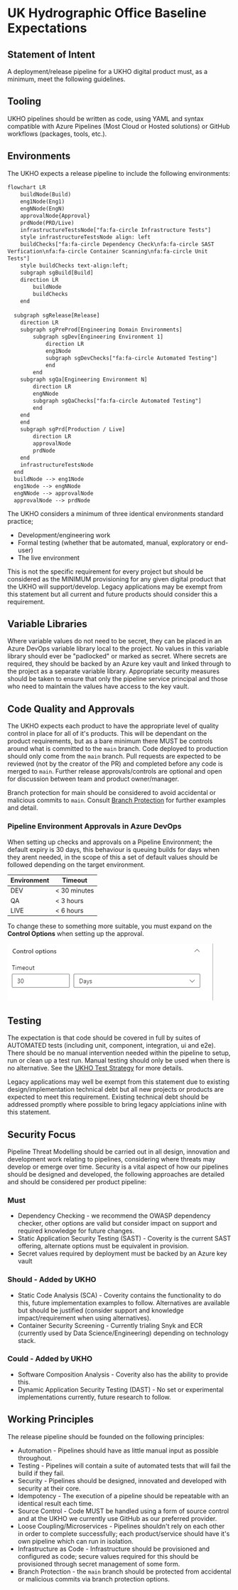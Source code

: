 # UK Hydrographic Office Baseline Expectations

## Statement of Intent

A deployment/release pipeline for a UKHO digital product must, as a minimum, meet the following guidelines.

## Tooling

UKHO pipelines should be written as code, using YAML and syntax compatible with Azure Pipelines (Most Cloud or Hosted solutions) or GitHub workflows (packages, tools, etc.).

## Environments

The UKHO expects a release pipeline to include the following environments:

```mermaid
flowchart LR
    buildNode(Build)
    eng1Node(Eng1)
    engNNode(EngN)
    approvalNode{Approval}
    prdNode(PRD/Live)
    infrastructureTestsNode["fa:fa-circle Infrastructure Tests"]
    style infrastructureTestsNode align: left
    buildChecks["fa:fa-circle Dependency Check\nfa:fa-circle SAST Verfication\nfa:fa-circle Container Scanning\nfa:fa-circle Unit Tests"]
    style buildChecks text-align:left; 
    subgraph sgBuild[Build]
    direction LR
        buildNode
        buildChecks
    end

  subgraph sgRelease[Release]
    direction LR
    subgraph sgPreProd[Engineering Domain Environments]
        subgraph sgDev[Engineering Environment 1]
            direction LR
            eng1Node
            subgraph sgDevChecks["fa:fa-circle Automated Testing"]
            end 
        end
    subgraph sgQa[Engineering Environment N]
        direction LR
        engNNode
        subgraph sgQaChecks["fa:fa-circle Automated Testing"]
        end 
    end
    end
    subgraph sgPrd[Production / Live]
        direction LR
        approvalNode
        prdNode
    end
    infrastructureTestsNode
  end
  buildNode --> eng1Node
  eng1Node --> engNNode
  engNNode --> approvalNode
  approvalNode --> prdNode
```

The UKHO considers a minimum of three identical environments standard practice;

- Development/engineering work
- Formal testing (whether that be automated, manual, exploratory or end-user)
- The live environment

This is not the specific requirement for every project but should be considered as the MINIMUM provisioning for any given digital product that the UKHO will support/develop. Legacy applications may be exempt from this statement but all current and future products should consider this a requirement.

## Variable Libraries

Where variable values do not need to be secret, they can be placed in an Azure DevOps variable library local to the project. No values in this variable library should ever be "padlocked" or marked as secret. Where secrets are required, they should be backed by an Azure key vault and linked through to the project as a separate variable library. Appropriate security measures should be taken to ensure that only the pipeline service principal and those who need to maintain the values have access to the key vault.

## Code Quality and Approvals

The UKHO expects each product to have the appropriate level of quality control in place for all of it's products. This will be dependant on the product requirements, but as a bare minimum there MUST be controls around what is committed to the `main` branch. Code deployed to production should only come from the `main` branch. Pull requests are expected to be reviewed (not by the creator of the PR) and completed before any code is merged to `main`. Further release approvals/controls are optional and open for discussion between team and product owner/manager.

Branch protection for main should be considered to avoid accidental or malicious commits to `main`. Consult [Branch Protection](BranchProtection.md) for further examples and detail.

### Pipeline Environment Approvals in Azure DevOps

When setting up checks and approvals on a Pipeline Environment; the default expiry is 30 days, this behaviour is queuing builds for days when they arent needed, in the scope of this a set of default values should be followed depending on the target environment.

| Environment | Timeout |
|-------------|---------|
| DEV | < 30 minutes |
| QA | < 3 hours |
| LIVE | < 6 hours |

To change these to something more suitable, you must expand on the **Control Options** when setting up the approval.

![Pipeline Environment - Approval and Checks - Control Options](../Resources/control-options.png)


## Testing

The expectation is that code should be covered in full by suites of AUTOMATED tests (including unit, component, integration, ui and e2e). There should be no manual intervention needed within the pipeline to setup, run or clean up a test run. Manual testing should only be used when there is no alternative. See the [UKHO Test Strategy](https://docs.ukho.dev/quality-assurance/test-strategy/) for more details.

Legacy applications may well be exempt from this statement due to existing design/implementation technical debt but all new projects or products are expected to meet this requirement. Existing technical debt should be addressed promptly where possible to bring legacy applciations inline with this statement.

## Security Focus

Pipeline Threat Modelling should be carried out in all design, innovation and development work relating to pipelines, considering where threats may develop or emerge over time. Security is a vital aspect of how our pipelines should be designed and developed, the following approaches are detailed and should be considered per product pipeline:

### Must

- Dependency Checking - we recommend the OWASP dependency checker, other options are valid but consider impact on support and required knowledge for future changes.
- Static Application Security Testing (SAST) - Coverity is the current SAST offering, alternate options must be equivalent in provision.
- Secret values required by deployment must be backed by an Azure key vault

### Should - Added by UKHO

- Static Code Analysis (SCA) - Coverity contains the functionality to do this, future implementation examples to follow. Alternatives are available but should be justified (consider support and knowledge impact/requirement when using alternatives).
- Container Security Screening - Currently trialing Snyk and ECR (currently used by Data Science/Engineering) depending on technology stack.

### Could - Added by UKHO

- Software Composition Analysis - Coverity also has the ability to provide this.
- Dynamic Application Security Testing (DAST) - No set or experimental implementations currently, future research to follow.

## Working Principles

The release pipeline should be founded on the following principles:

- Automation - Pipelines should have as little manual input as possible throughout.
- Testing - Pipelines will contain a suite of automated tests that will fail the build if they fail.
- Security - Pipelines should be designed, innovated and developed with security at their core.
- Idempotency - The execution of a pipeline should be repeatable with an identical result each time.
- Source Control - Code MUST be handled using a form of source control and at the UKHO we currently use GitHub as our preferred provider.
- Loose Coupling/Microservices - Pipelines shouldn't rely on each other in order to complete successfully; each product/service should have it's own pipeline which can run in isolation.
- Infrastructure as Code - Infrastructure should be provisioned and configured as code; secure values required for this should be provisioned through secret management of some form.
- Branch Protection - the `main` branch should be protected from accidental or malicious commits via branch protection options.
